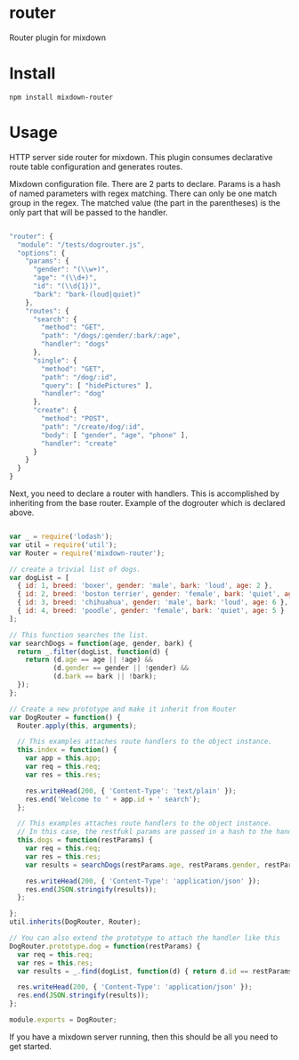 router
======

Router plugin for mixdown

Install
=======

```
npm install mixdown-router
```

Usage
=====

HTTP server side router for mixdown.  This plugin consumes declarative route table configuration and generates routes.

Mixdown configuration file.  There are 2 parts to declare.  Params is a hash of named parameters with regex matching.  There can only be one match group in the regex.  The matched value (the part in the parentheses) is the only part that will be passed to the handler.

```javascript

"router": {
  "module": "/tests/dogrouter.js",
  "options": {
    "params": {
      "gender": "(\\w+)",
      "age": "(\\d+)",
      "id": "(\\d{1})",
      "bark": "bark-(loud|quiet)"
    },
    "routes": {
      "search": {
        "method": "GET",
        "path": "/dogs/:gender/:bark/:age",
        "handler": "dogs"
      },
      "single": {
        "method": "GET",
        "path": "/dog/:id",
        "query": [ "hidePictures" ],
        "handler": "dog"
      },
      "create": {
        "method": "POST",
        "path": "/create/dog/:id",
        "body": [ "gender", "age", "phone" ],
        "handler": "create"
      }
    }
  }
}

```

Next, you need to declare a router with handlers.  This is accomplished by inheriting from the base router.  Example of the dogrouter which is declared above.

```javascript

var _ = require('lodash');
var util = require('util');
var Router = require('mixdown-router');

// create a trivial list of dogs.
var dogList = [
  { id: 1, breed: 'boxer', gender: 'male', bark: 'loud', age: 2 },
  { id: 2, breed: 'boston terrier', gender: 'female', bark: 'quiet', age: 4 },
  { id: 3, breed: 'chihuahua', gender: 'male', bark: 'loud', age: 6 },
  { id: 4, breed: 'poodle', gender: 'female', bark: 'quiet', age: 5 }
];

// This function searches the list.  
var searchDogs = function(age, gender, bark) {
  return _.filter(dogList, function(d) {
    return (d.age == age || !age) &&
           (d.gender == gender || !gender) && 
           (d.bark == bark || !bark);
  });
};

// Create a new prototype and make it inherit from Router
var DogRouter = function() {
  Router.apply(this, arguments);

  // This examples attaches route handlers to the object instance.
  this.index = function() {
    var app = this.app;
    var req = this.req;
    var res = this.res;

    res.writeHead(200, { 'Content-Type': 'text/plain' });
    res.end('Welcome to ' + app.id + ' search');
  };

  // This examples attaches route handlers to the object instance.
  // In this case, the restfukl params are passed in a hash to the handler
  this.dogs = function(restParams) {
    var req = this.req;
    var res = this.res;
    var results = searchDogs(restParams.age, restParams.gender, restParams.bark);

    res.writeHead(200, { 'Content-Type': 'application/json' });
    res.end(JSON.stringify(results));
  };

};
util.inherits(DogRouter, Router);

// You can also extend the prototype to attach the handler like this
DogRouter.prototype.dog = function(restParams) {
  var req = this.req;
  var res = this.res;
  var results = _.find(dogList, function(d) { return d.id == restParams.id; });

  res.writeHead(200, { 'Content-Type': 'application/json' });
  res.end(JSON.stringify(results));
};

module.exports = DogRouter;

```

If you have a mixdown server running, then this should be all you need to get started.  


